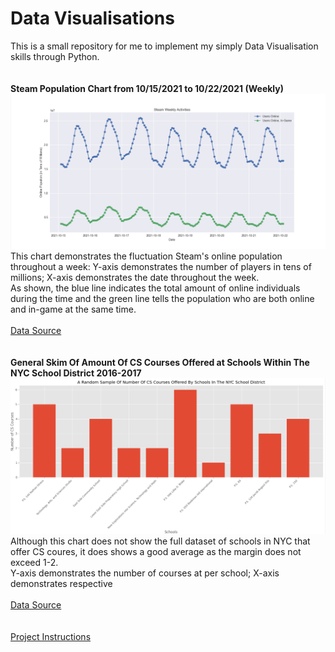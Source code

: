 # Data Visualisations
This is a small repository for me to implement my simply Data Visualisation skills through Python.
</br>
</br>
</br>
**Steam Population Chart from 10/15/2021 to 10/22/2021 (Weekly)**
![Steam-pop](Steam-Pop.png)
This chart demonstrates the fluctuation Steam's online population throughout a week: Y-axis demonstrates the number of players in tens of millions; X-axis demonstrates the date throughout the week. 
</br>As shown, the blue line indicates the total amount of online individuals during the time and the green line tells the population who are both online and in-game at the same time.
</br>
</br>
[Data Source](https://steamdb.info/graph/)
</br>
</br>
</br>
**General Skim Of Amount Of CS Courses Offered at Schools Within The NYC School District 2016-2017**
![CS-School](CS-SCHOOLS.png)
Although this chart does not show the full dataset of schools in NYC that offer CS coures, it does shows a good average as the margin does not exceed 1-2. 
</br>Y-axis demonstrates the number of courses at per school; X-axis demonstrates respective 
</br>
</br>
[Data Source](https://catalog.data.gov/dataset/2016-2017-computer-science-report/)
</br>
</br>
</br>
[Project Instructions](https://github.com/mikeizbicki/cmc-csci040/blob/2021fall/hw_02/README.md)
